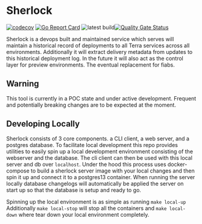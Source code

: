 # Sherlock

[![codecov](https://codecov.io/gh/broadinstitute/sherlock/branch/main/graph/badge.svg?token=kk4gi8Wa3a)](https://codecov.io/gh/broadinstitute/sherlock)  [![Go Report Card](https://goreportcard.com/badge/github.com/broadinstitute/sherlock)](https://goreportcard.com/report/github.com/broadinstitute/sherlock)  ![latest build](https://github.com/broadinstitute/sherlock/actions/workflows/build.yaml/badge.svg?branch=main)[![Quality Gate Status](https://sonarcloud.io/api/project_badges/measure?project=broadinstitute_sherlock&metric=alert_status)](https://sonarcloud.io/summary/new_code?id=broadinstitute_sherlock)

Sherlock is a devops built and maintained service which serves will maintain a historical record of deployments to all Terra services across all environments. 
Additionally it will extract delivery metadata from updates to this historical deployment log. In the future it will also act as the control layer for preview environments.
The eventual replacement for fiabs. 

## Warning
This tool is currently in a POC state and under active development. Frequent and potentially breaking changes are to be expected at the moment.


## Developing Locally

Sherlock consists of 3 core components. a CLI client, a web server, and a postgres database. To facilitate local development this repo provides utilities to easily spin
up a local development environment consisting of the webserver and the database. The cli client can then be used with this local server and db over `localhost`.
Under the hood this process uses docker-compose to build a sherlock server image with your local changes and then spin it up and connect it to a postgres13 container.
When running the server locally database changelogs will automatically be applied the server on start up so that the database is setup and ready to go.

Spinning up the local environment is as simple as running `make local-up`
Additionally `make local-stop` will stop all the containers and `make local-down` where tear down your local environment completely.
